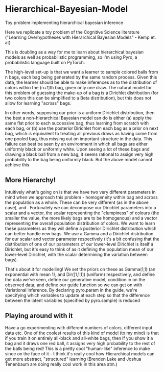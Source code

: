 # Hierarchical-Bayesian-Model
Toy problem implementing hierarchical bayesian inference

Here we replicate a toy problem of the Cognitive Science literature 
("Learning Overhypotheses with Hierarchical Bayesian Models" - Kemp et. at)

This is doubling as a way for me to learn about hierarchical bayesian models as well as probabilistic programming, so I'm using Pyro, a 
probabilistic language built on PyTorch.

The high-level set-up is that we want a learner to sample colored balls from n bags, each bag being generated by the same random
process. Given this data, the learner should be able to make inferences as to the distribution of colors within the (n+1)th bag, given
only one draw. The natural model for this problem of guessing the make-up of a bag is a Dirichlet distribution (for two colors this can
be simplified to a Beta distribution), but this does not allow for learning "across" bags. 

In other words, supposing our prior is a uniform Dirichlet distribution, then the best a non-hierarchical Bayesian model can do is either (a) apply the same flat prior to each successive bag, thus learning from scratch with each bag, or (b) use the posterior Dirichlet from each bag as a prior on next bag, which is equivalent to treating all previous draws as having come from one pooled bag, thus missing out on important structure in the data. This failure can best be seen by an environment in which all bags are either uniformly black or uniformly white. Upon seeing a lot of these bags and drawing a black ball from a new bag, it seems rational to assign very high probability to the bag being uniformly black. But the above model cannot
achieve this

## More Hierarchy!

Intuitively what's going on is that we have two very different parameters in mind when we approach this problem - homogeneity within
bag and across the population as a whole. These can be very different (as in the above case), and . Fortunately we can decompose our Dirichlet parameters into a scalar and a vector, the scalar representing the "clumpiness" of colours (the smaller the value, the more likely bags are to be homogenous) and a vector representing the overall population distribution of colors. We want to learn these parameters as they will define a posterior Dirichlet distribution which can better handle new bags. We use a Gamma and a Dirichlet distribution for our scalar and vector parameter respectively (it's a bit confusing that the distribution of one of our parameters of our lower-level Dirichlet is itself a Dirichlet, but it's easy to think of as it defining the population mean of our lower-level Dirichlet, with the scalar determining the variation between bags). 

That's about it for modelling! We set the priors on these as Gamma(1,1) (an exponential with mean 1), and Dir([1,1,1]) (uniform) respectively, and define the data we've seen, define our generative model, condition in on the observed data, and define
our guide function so we can get on with Variational Inference. By declaring pyro.param in the guide, we're specifying which variables to update at each step so that the difference between the latent variables (specified by pyro.sample) is reduced

## Playing around with it

Have a go experimenting with different numbers of colors, different input data etc. One of the coolest results of this kind of model
(to my mind) is that if you train it on entirely all-black and all-white bags, then if you show it a bag and it draws one red ball, it assigns very high probability to the rest of the balls being red! This is a pretty cool "human-like" inference to make since on the face of it - I think it's really cool how Hierarchical models can get more abstract, "structured" learning (Brenden Lake and Joshua Tenenbaum are doing really cool work in this area atm.)

